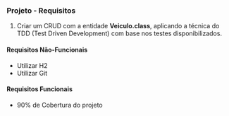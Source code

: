 ### Projeto - Requisitos


1. Criar um CRUD com a entidade **Veiculo.class**, aplicando a técnica do TDD (Test Driven Development) com base nos testes disponibilizados.

#### Requisitos Não-Funcionais

* Utilizar H2
* Utilizar Git

#### Requisitos Funcionais

* 90% de Cobertura do projeto
